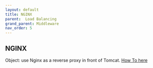 ```yaml
---
layout: default
title: NGINX
parent:  Load Balancing
grand_parent: Middleware
nav_order: 5
---
```


## NGINX
Object: use Nginx as a reverse proxy in front of Tomcat. [How To here](/docs/middleware/nginx)

